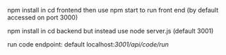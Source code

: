 npm install in cd frontend
then use npm start to run front end (by default accessed on port 3000)

npm install in cd backend 
but instead use node server.js (default 3001)

run code endpoint: default localhost:*3001/api/code/run*
